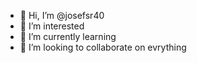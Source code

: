 - 👋 Hi, I’m @josefsr40
- 👀 I’m interested
- 🌱 I’m currently learning 
- 💞️ I’m looking to collaborate on evrything
